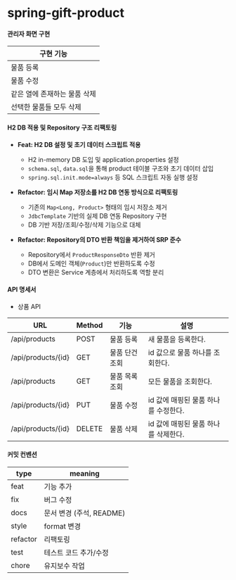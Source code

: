 # spring-gift-product


#### 관리자 화면 구현

| 구현 기능            |
|------------------|
| 물품 등록            |
| 물품 수정            |
| 같은 열에 존재하는 물품 삭제 |
| 선택한 물품들 모두 삭제    |

#### H2 DB 적용 및 Repository 구조 리팩토링

- **Feat: H2 DB 설정 및 초기 데이터 스크립트 적용**
    - H2 in-memory DB 도입 및 application.properties 설정
    - `schema.sql`, `data.sql`을 통해 product 테이블 구조와 초기 데이터 삽입
    - `spring.sql.init.mode=always` 등 SQL 스크립트 자동 실행 설정

- **Refactor: 임시 Map 저장소를 H2 DB 연동 방식으로 리팩토링**
    - 기존의 `Map<Long, Product>` 형태의 임시 저장소 제거
    - `JdbcTemplate` 기반의 실제 DB 연동 Repository 구현
    - DB 기반 저장/조회/수정/삭제 기능으로 대체

- **Refactor: Repository의 DTO 반환 책임을 제거하여 SRP 준수**
    - Repository에서 `ProductResponseDto` 반환 제거
    - DB에서 도메인 객체(`Product`)만 반환하도록 수정
    - DTO 변환은 Service 계층에서 처리하도록 역할 분리

#### API 명세서

- 상품 API

| URL | Method | 기능 | 설명                   |
|--------------|--------|-----------|----------------------|
| /api/products | POST   |  물품 등록 | 새 물품을 등록한다.          |
| /api/products/{id} | GET    | 물품 단건 조회 | id 값으로 물품 하나를 조회한다.  |
| /api/products | GET    |  물품 목록 조회 | 모든 물품을 조회한다. |
| /api/products/{id} | PUT    | 물품 수정 | id 값에 매핑된 물품 하나를 수정한다. |
| /api/products/{id} | DELETE | 물품 삭제 | id 값에 매핑된 물품 하나를 삭제한다. |


#### 커밋 컨벤션


| type | meaning            |
| ----- |--------------------|
| feat | 기능 추가              |
| fix | 버그 수정              |
| docs | 문서 변경 (주석, README) |
| style | format 변경          |
| refactor | 리팩토링               |
| test | 테스트 코드 추가/수정       |
| chore | 유지보수 작업            |